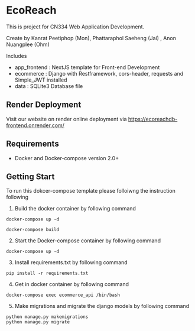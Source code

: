 # EcoReach

This is project for CN334 Web Application Development.

Create by Kanrat Peetiphop (Mon), Phattaraphol Saeheng (Jai) , Anon Nuangplee (Ohm)

Includes

- app_frontend : NextJS template for Front-end Development
- ecommerce : Django with Restframework, cors-header, requests and Simple_JWT installed
- data : SQLite3 Database file

## Render Deployment

Visit our website on render online deployment via https://ecoreachdb-frontend.onrender.com/

## Requirements

- Docker and Docker-compose version 2.0+

## Getting Start

To run this dokcer-compose template please folloiwng the instruction following

1. Build the docker container by following command

```
docker-compose up -d
```

```
docker-compose build
```

2.  Start the Docker-compose container by following command

```
docker-compose up -d
```

3.  Install requirements.txt by following command

```
pip install -r requirements.txt
```

4.  Get in docker container by following command

```
docker-compose exec ecommerce_api /bin/bash
```

5.  Make migrations and migrate the django models by following command

```
python manage.py makemigrations
python manage.py migrate
```
